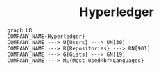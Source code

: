 <h1 align="center">Hyperledger</h1>

```mermaid
graph LR
COMPANY_NAME{Hyperledger}
COMPANY_NAME ---> U{Users} ---> UN[30]
COMPANY_NAME ---> R{Repositories} ---> RN[901]
COMPANY_NAME ---> G{Gists} ---> GN[19]
COMPANY_NAME ---> ML{Most Used<br>Languages}
```

